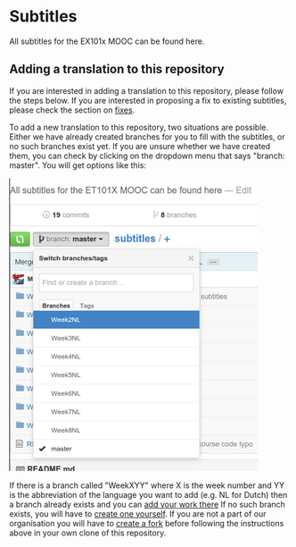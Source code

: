 # Subtitles
All subtitles for the EX101x MOOC can be found here.

## Adding a translation to this repository
If you are interested in adding a translation to this repository, please follow
the steps below. If you are interested in proposing a fix to existing subtitles,
please check the section on [fixes](./uploadInstructions/submittingFixes.md).

To add a new translation to this repository, two situations are possible. Either
we have already created branches for you to fill with the subtitles, or no such
branches exist yet. If you are unsure whether we have created them, you can
check by clicking on the dropdown menu that says "branch: master". You will get
options like this:

![Existing branches in the repository](./uploadInstructions/figures/branchswitch2.png)

If there is a branch called "WeekXYY" where X is the week number and YY is the
abbreviation of the language you want to add (e.g. NL for Dutch) then a branch
already exists and you can [add your work
there](./uploadInstructions/existingBranch.md) If no such branch exists, you
will have to [create one yourself](./uploadInstructions/newBranch.md). If you
are not a part of our organisation you will have to [create a
fork](./uploadInstructions/fork.md) before following the instructions above in
your own clone of this repository.


